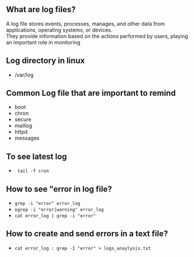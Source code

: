 ## What are log files?

A log file stores events, processes, manages, and other data from applications, operating systems, or devices.  
They provide information based on the actions performed by users, playing an important role in monitoring

## Log directory in linux

- /var/log

## Common Log file that are important to remind

- boot
- chron
- secure
- maillog
- httpd
- messages


## To see latest log

- ``` tail -f cron```

## How to see "error in log file?

- ```grep -i "error" error_log```
- ```egrep -i "error|warning" error_log```
- ```cat error_log | grep -i "error"```

## How to create and send errors in a text file?

- ```cat error_log : grep -I "error" > logs_anaylysis.txt```



